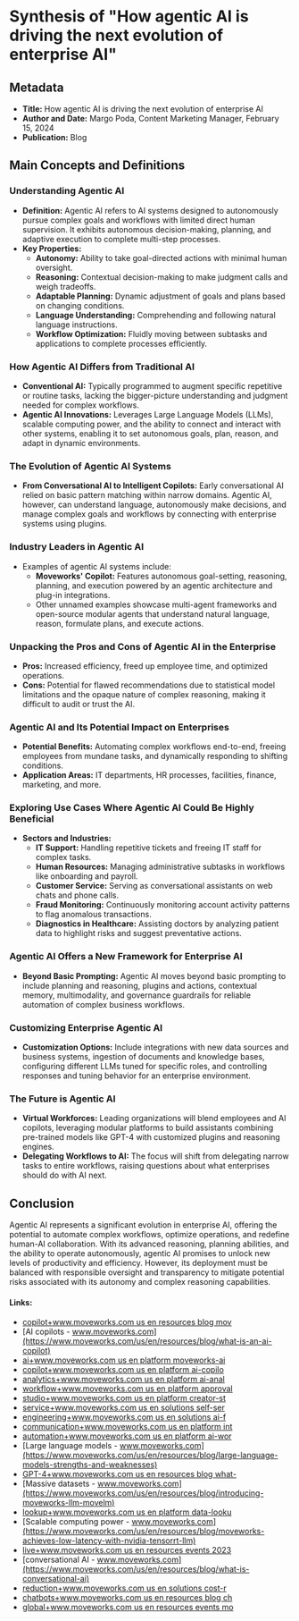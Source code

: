 # Synthesis of "How agentic AI is driving the next evolution of enterprise AI"
## Metadata
- **Title:** How agentic AI is driving the next evolution of enterprise AI
- **Author and Date:** Margo Poda, Content Marketing Manager, February 15, 2024
- **Publication:** Blog
## Main Concepts and Definitions
### Understanding Agentic AI
- **Definition:** Agentic AI refers to AI systems designed to autonomously pursue complex goals and workflows with limited direct human supervision. It exhibits autonomous decision-making, planning, and adaptive execution to complete multi-step processes.
- **Key Properties:**
  - **Autonomy:** Ability to take goal-directed actions with minimal human oversight.
  - **Reasoning:** Contextual decision-making to make judgment calls and weigh tradeoffs.
  - **Adaptable Planning:** Dynamic adjustment of goals and plans based on changing conditions.
  - **Language Understanding:** Comprehending and following natural language instructions.
  - **Workflow Optimization:** Fluidly moving between subtasks and applications to complete processes efficiently.
### How Agentic AI Differs from Traditional AI
- **Conventional AI:** Typically programmed to augment specific repetitive or routine tasks, lacking the bigger-picture understanding and judgment needed for complex workflows.
- **Agentic AI Innovations:** Leverages Large Language Models (LLMs), scalable computing power, and the ability to connect and interact with other systems, enabling it to set autonomous goals, plan, reason, and adapt in dynamic environments.
### The Evolution of Agentic AI Systems
- **From Conversational AI to Intelligent Copilots:** Early conversational AI relied on basic pattern matching within narrow domains. Agentic AI, however, can understand language, autonomously make decisions, and manage complex goals and workflows by connecting with enterprise systems using plugins.
### Industry Leaders in Agentic AI
- Examples of agentic AI systems include:
  - **Moveworks' Copilot:** Features autonomous goal-setting, reasoning, planning, and execution powered by an agentic architecture and plug-in integrations.
  - Other unnamed examples showcase multi-agent frameworks and open-source modular agents that understand natural language, reason, formulate plans, and execute actions.
### Unpacking the Pros and Cons of Agentic AI in the Enterprise
- **Pros:** Increased efficiency, freed up employee time, and optimized operations.
- **Cons:** Potential for flawed recommendations due to statistical model limitations and the opaque nature of complex reasoning, making it difficult to audit or trust the AI.
### Agentic AI and Its Potential Impact on Enterprises
- **Potential Benefits:** Automating complex workflows end-to-end, freeing employees from mundane tasks, and dynamically responding to shifting conditions.
- **Application Areas:** IT departments, HR processes, facilities, finance, marketing, and more.
### Exploring Use Cases Where Agentic AI Could Be Highly Beneficial
- **Sectors and Industries:**
  - **IT Support:** Handling repetitive tickets and freeing IT staff for complex tasks.
  - **Human Resources:** Managing administrative subtasks in workflows like onboarding and payroll.
  - **Customer Service:** Serving as conversational assistants on web chats and phone calls.
  - **Fraud Monitoring:** Continuously monitoring account activity patterns to flag anomalous transactions.
  - **Diagnostics in Healthcare:** Assisting doctors by analyzing patient data to highlight risks and suggest preventative actions.
### Agentic AI Offers a New Framework for Enterprise AI
- **Beyond Basic Prompting:** Agentic AI moves beyond basic prompting to include planning and reasoning, plugins and actions, contextual memory, multimodality, and governance guardrails for reliable automation of complex business workflows.
### Customizing Enterprise Agentic AI
- **Customization Options:** Include integrations with new data sources and business systems, ingestion of documents and knowledge bases, configuring different LLMs tuned for specific roles, and controlling responses and tuning behavior for an enterprise environment.
### The Future is Agentic AI
- **Virtual Workforces:** Leading organizations will blend employees and AI copilots, leveraging modular platforms to build assistants combining pre-trained models like GPT-4 with customized plugins and reasoning engines.
- **Delegating Workflows to AI:** The focus will shift from delegating narrow tasks to entire workflows, raising questions about what enterprises should do with AI next.
## Conclusion
Agentic AI represents a significant evolution in enterprise AI, offering the potential to automate complex workflows, optimize operations, and redefine human-AI collaboration. With its advanced reasoning, planning abilities, and the ability to operate autonomously, agentic AI promises to unlock new levels of productivity and efficiency. However, its deployment must be balanced with responsible oversight and transparency to mitigate potential risks associated with its autonomy and complex reasoning capabilities.
#### Links:
  - [copilot+www.moveworks.com us en resources blog mov](https://www.moveworks.com/us/en/resources/blog/moveworks-next-gen-copilot)
  - [AI copilots - www.moveworks.com](https://www.moveworks.com/us/en/resources/blog/what-is-an-ai-copilot)
  - [ai+www.moveworks.com us en platform moveworks-ai](https://www.moveworks.com/us/en/platform/moveworks-ai)
  - [copilot+www.moveworks.com us en platform ai-copilo](https://www.moveworks.com/us/en/platform/ai-copilot)
  - [analytics+www.moveworks.com us en platform ai-anal](https://www.moveworks.com/us/en/platform/ai-analytics)
  - [workflow+www.moveworks.com us en platform approval](https://www.moveworks.com/us/en/platform/approval-workflow)
  - [studio+www.moveworks.com us en platform creator-st](https://www.moveworks.com/us/en/platform/creator-studio)
  - [service+www.moveworks.com us en solutions self-ser](https://www.moveworks.com/us/en/solutions/self-service)
  - [engineering+www.moveworks.com us en solutions ai-f](https://www.moveworks.com/us/en/solutions/ai-for-engineering)
  - [communication+www.moveworks.com us en platform int](https://www.moveworks.com/us/en/platform/internal-communication)
  - [automation+www.moveworks.com us en platform ai-wor](https://www.moveworks.com/us/en/platform/ai-workflow-automation)
  - [Large language models - www.moveworks.com](https://www.moveworks.com/us/en/resources/blog/large-language-models-strengths-and-weaknesses)
  - [GPT-4+www.moveworks.com us en resources blog what-](https://www.moveworks.com/us/en/resources/blog/what-is-gpt-4-and-why-is-it-better-than-gpt-3)
  - [Massive datasets - www.moveworks.com](https://www.moveworks.com/us/en/resources/blog/introducing-moveworks-llm-movelm)
  - [lookup+www.moveworks.com us en platform data-looku](https://www.moveworks.com/us/en/platform/data-lookup)
  - [Scalable computing power - www.moveworks.com](https://www.moveworks.com/us/en/resources/blog/moveworks-achieves-low-latency-with-nvidia-tensorrt-llm)
  - [live+www.moveworks.com us en resources events 2023](https://www.moveworks.com/us/en/resources/events/2023-moveworks-live)
  - [conversational AI - www.moveworks.com](https://www.moveworks.com/us/en/resources/blog/what-is-conversational-ai)
  - [reduction+www.moveworks.com us en solutions cost-r](https://www.moveworks.com/us/en/solutions/cost-reduction)
  - [chatbots+www.moveworks.com us en resources blog ch](https://www.moveworks.com/us/en/resources/blog/chatbot-vs-conversational-ai)
  - [global+www.moveworks.com us en resources events mo](https://www.moveworks.com/us/en/resources/events/moveworks-global)